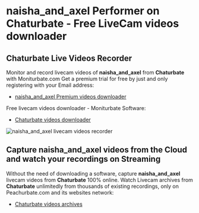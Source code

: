 # naisha_and_axel Performer on Chaturbate - Free LiveCam videos downloader

## Chaturbate Live Videos Recorder

Monitor and record livecam videos of **naisha_and_axel** from **Chaturbate** with Moniturbate.com
Get a premium trial for free by just and only registering with your Email address:
* [naisha_and_axel Premium videos downloader](https://moniturbate.com/request-demo-licence-key.html)

Free livecam videos downloader - Moniturbate Software:
* [Chaturbate videos downloader](https://moniturbate.com/moniturbate-download-software.html)

![naisha_and_axel livecam videos recorder](https://peachurnet.com/templates/moniturbate-software.png)


## Capture naisha_and_axel videos from the Cloud and watch your recordings on Streaming

Without the need of downloading a software, capture **naisha_and_axel** livecam videos from **Chaturbate** 100% online.
Watch Livecam archives from **Chaturbate** unlimitedly from thousands of existing recordings, only on Peachurbate.com and its websites network:
* [Chaturbate videos archives](https://peachurnet.com/)